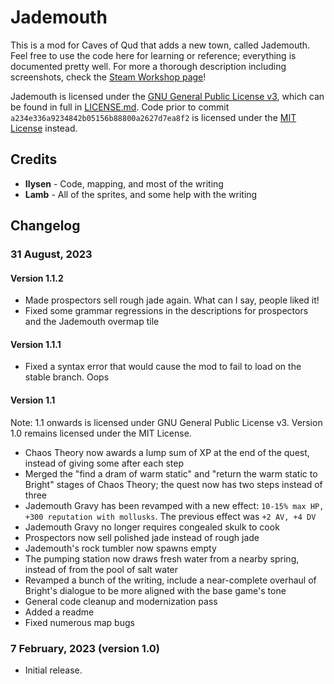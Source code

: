 # Jademouth

This is a mod for Caves of Qud that adds a new town, called Jademouth. Feel free to use the code here for learning or reference; everything is documented pretty well. For more a thorough description including screenshots, check the [Steam Workshop page](https://steamcommunity.com/sharedfiles/filedetails/?id=2926820352)!

Jademouth is licensed under the [GNU General Public License v3](http://www.gnu.org/licenses/agpl.html), which can be found in full in [LICENSE.md](LICENSE.md). Code prior to commit `a234e336a9234842b05156b88800a2627d7ea8f2` is licensed under the [MIT License](https://opensource.org/license/mit/) instead.

## Credits

* **Ilysen** - Code, mapping, and most of the writing
* **Lamb** - All of the sprites, and some help with the writing

## Changelog

### 31 August, 2023

#### Version 1.1.2
* Made prospectors sell rough jade again. What can I say, people liked it!
* Fixed some grammar regressions in the descriptions for prospectors and the Jademouth overmap tile

#### Version 1.1.1
* Fixed a syntax error that would cause the mod to fail to load on the stable branch. Oops

#### Version 1.1
Note: 1.1 onwards is licensed under GNU General Public License v3. Version 1.0 remains licensed under the MIT License.

* Chaos Theory now awards a lump sum of XP at the end of the quest, instead of giving some after each step
* Merged the "find a dram of warm static" and "return the warm static to Bright" stages of Chaos Theory; the quest now has two steps instead of three
* Jademouth Gravy has been revamped with a new effect: `10-15% max HP, +300 reputation with mollusks`. The previous effect was `+2 AV, +4 DV`
* Jademouth Gravy no longer requires congealed skulk to cook
* Prospectors now sell polished jade instead of rough jade
* Jademouth's rock tumbler now spawns empty
* The pumping station now draws fresh water from a nearby spring, instead of from the pool of salt water
* Revamped a bunch of the writing, include a near-complete overhaul of Bright's dialogue to be more aligned with the base game's tone
* General code cleanup and modernization pass
* Added a readme
* Fixed numerous map bugs

### 7 February, 2023 (version 1.0)
* Initial release.
